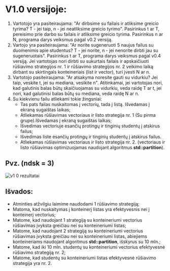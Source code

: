 # V1.0 versijoje:
1) Vartotojo yra pasiteiraujama: "Ar dirbsime su failais ir atliksime greicio tyrima? T - jei taip, n - jei neatliksime greicio tyrimo". Pasirinkus t ar T, pereisimo prie darbo su failais ir atliksime greicio tyrima. Pasirinkus n ar N, programa darys veiksmus pagal v0.2 versiją.</br>
2) Vartojo yra pasiteiraujama: "Ar norite sugeneruoti 5 naujus failus su duomenimis apie studentus? T - jei norite, n - jei nenorite dirbti jau su sugeneruotais". Pasirinkus t ar T, programa darys veiksmus pagal v0.4 versiją. Jei vartotojas nori dirbti su sukurtais failais ir apskaičiuoti rūšiavimo strategijos nr. 1  ir rūšiavimo strategijos nr. 2 veikimo laiką dirbant su skirtingais konteineriais (list ir vector), turi įvesti N ar n.</br>
3) Vartotojo pasiteiraujama: "Ar atsakyma noresite gauti su vidurkiu? Jei taip, veskite t, jei su mediana, vesikite n". Atitinkamai, jei vartotojas nori, kad galutinis balas būtų skaičiuojamas su vidurkiu, veda raidę T ar t, jei nori, kad galutinisi balas būtų su mediana, veda raidę N ar n.</br>
4) Su kiekvienu failu atliekami tokie žingsniai:
   * Tas pats failas nuskaitomas į vectorių, tada į listą. Išvedamas į ekraną sugaištas laikas;
   * Atliekamas rūšiavimas vectoriaus ir listo strategija nr. 1 (Su pirma grupe).Išvedamas į ekraną sugaištas laikas;
   * Išvedimas vectoriuje esančių protingų ir tinginių studentų į atskirus failus;
   * Išvedimas liste esančių protingų ir tinginių studentų į atskirus failus. 
   * Atliekamas rūšiavimas vectoriaus ir listo strategija nr. 2. (vectoriaus  ir listo rūšiavimas optimizuojamas naudojant algoritmus **std::partition**). </br>
## Pvz. (ndsk = 3)

  



  ![v1 0 rezultatai](https://user-images.githubusercontent.com/90412167/144485425-ac59d490-7b76-4fe7-8d1f-e95ccc242ae3.jpg)

  


 ## Išvados:
 * Atminties atžvilgiu laimime naudodami 1 rūšiavimo strategiją;
 * Matoma, kad nuskaitymas į konteinerį listas yra efektyvesnis nei į konteinerį vectorius;
 * Matome, kad naudojant 1 strategiją su konteineriumi vectorius rūšiavimas įvyksta greičiau nei su konteineriumi listas;
 * Matome, kad naudojant 2 strategiją su konteineriumi vectorius rūšiavimas įvyksta greičiau nei su konteineriumi listas, abiejiems konteineriams naudojant algoritmus **std::partition**, išskyrus su 10 mln.;
 * Matome, kad iki 10 mln. studentų su konteineriumi vectorius efektyvesnė rūšiavimo strategiją nr. 2;
 * Matome, kad studentų su konteineriumi listas efektyvesnė rūšiavimo strategija yra nr. 2.









